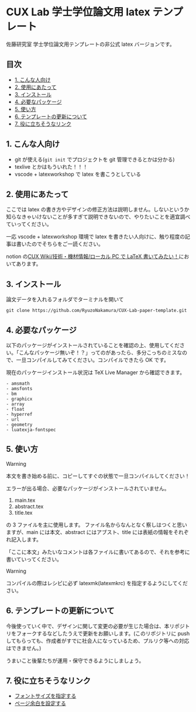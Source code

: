 # CUX Lab 学士学位論文用 latex テンプレート <!-- omit in toc -->

佐藤研究室 学士学位論文用テンプレートの非公式 latex バージョンです。

## 目次 <!-- omit in toc -->

- [1. こんな人向け](#1-こんな人向け)
- [2. 使用にあたって](#2-使用にあたって)
- [3. インストール](#3-インストール)
- [4. 必要なパッケージ](#4-必要なパッケージ)
- [5. 使い方](#5-使い方)
- [6. テンプレートの更新について](#6-テンプレートの更新について)
- [7. 役に立ちそうなリンク](#7-役に立ちそうなリンク)

## 1. こんな人向け

- git が使える(`git init` でプロジェクトを git 管理できるとかは分かる)
- texlive とかはもういれた！！！
- vscode + latexworkshop で latex を書こうとしている

## 2. 使用にあたって

ここでは latex の書き方やデザインの修正方法は説明しません。しないというか知らなきゃいけないことが多すぎて説明できないので、やりたいことを適宜調べていってください。

一応 vscode + latexworkshop 環境で latex を書きたい人向けに、触り程度の記事は書いたのでそちらをご一読ください。

notion の[CUX Wiki/技術・機材情報/ローカル PC で LaTeX 書いてみたい！](https://www.notion.so/cuxlab/PC-LaTeX-aad9c79ff043471e847d4ea93e7b4d1f?pvs=4)においてあります。

## 3. インストール

論文データを入れるフォルダでターミナルを開いて

```
git clone https://github.com/RyuzoNakamura/CUX-Lab-paper-template.git
```

## 4. 必要なパッケージ

以下のパッケージがインストールされていることを確認の上、使用してください。「こんなパッケージ無いぞ！？」ってのがあったら、多分こっちのミスなので、一旦コンパイルしてみてください。コンパイルできたら OK です。

現在のパッケージインストール状況は TeX Live Manager から確認できます。

```
- amsmath
- amsfonts
- bm
- graphicx
- array
- float
- hyperref
- url
- geometry
- luatexja-fontspec
```

## 5. 使い方

> [!WARNING]
> 本文を書き始める前に、コピーしてすぐの状態で一旦コンパイルしてください！
>
> エラーが出る場合、必要なパッケージがインストールされていません。

1. main.tex
2. abstract.tex
3. title.tex

の 3 ファイルを主に使用します。
ファイル名からなんとなく察しはつくと思いますが、main には本文、abstract にはアブスト、title には表紙の情報をそれぞれ記入します。

「ここに本文」みたいなコメントは各ファイルに書いてあるので、それを参考に書いていってください。

> [!WARNING]
> コンパイルの際はレシピに必ず latexmk(latexmkrc) を指定するようにしてください。

## 6. テンプレートの更新について

今後使っていく中で、デザインに関して変更の必要が生じた場合は、本リポジトリをフォークするなどしたうえで更新をお願いします。(このリポジトリに push してもらっても、作成者がすでに社会人になっているため、プルリク等への対応はできません。)

うまいこと後輩たちが運用・保守できるようにしましょう。

## 7. 役に立ちそうなリンク

- [フォントサイズを指定する](https://mathlandscape.com/latex-size/)
- [ページ余白を設定する](https://mathlandscape.com/latex-margin/)
